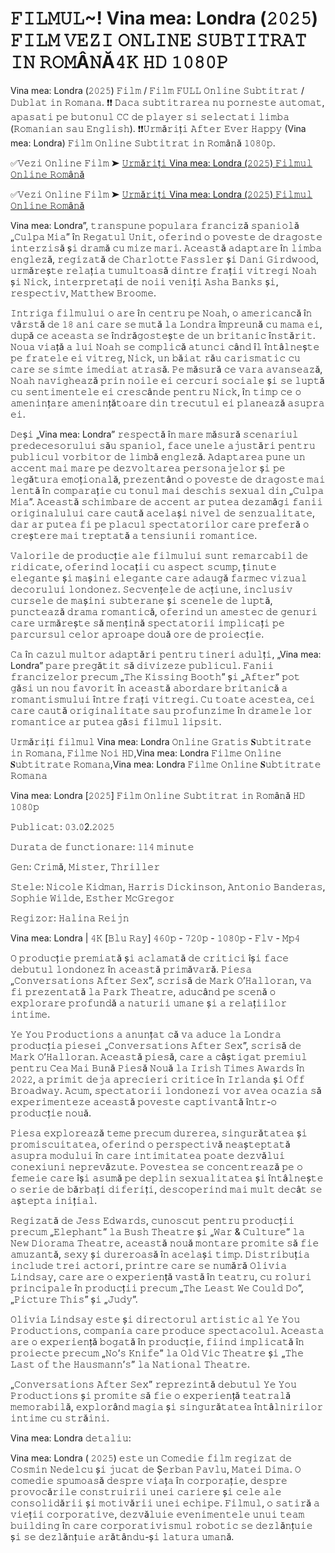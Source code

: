 # 𝙵𝙸𝙻𝙼𝚄𝙻~! Vina mea: Londra (𝟸𝟶𝟸𝟻) 𝙵𝙸𝙻𝙼 𝚅𝙴𝚉𝙸 𝙾𝙽𝙻𝙸𝙽𝙴 𝚂𝚄𝙱𝚃𝙸𝚃𝚁𝙰𝚃 𝙸𝙽 𝚁𝙾𝙼Â𝙽Ă𝟺𝙺 𝙷𝙳 𝟷𝟶𝟾𝟶𝙿

Vina mea: Londra (𝟸𝟶𝟸𝟻) 𝙵𝚒𝚕𝚖 / 𝙵𝚒𝚕𝚖 𝙵𝚄𝙻𝙻 𝙾𝚗𝚕𝚒𝚗𝚎 𝚂𝚞𝚋𝚝𝚒𝚝𝚛𝚊𝚝 / 𝙳𝚞𝚋𝚕𝚊𝚝 𝚒𝚗 𝚁𝚘𝚖𝚊𝚗𝚊. ❗❗️️ 𝙳𝚊𝚌𝚊 𝚜𝚞𝚋𝚝𝚒𝚝𝚛𝚊𝚛𝚎𝚊 𝚗𝚞 𝚙𝚘𝚛𝚗𝚎𝚜𝚝𝚎 𝚊𝚞𝚝𝚘𝚖𝚊𝚝, 𝚊𝚙𝚊𝚜𝚊𝚝𝚒 𝚙𝚎 𝚋𝚞𝚝𝚘𝚗𝚞𝚕 𝙲𝙲 𝚍𝚎 𝚙𝚕𝚊𝚢𝚎𝚛 𝚜𝚒 𝚜𝚎𝚕𝚎𝚌𝚝𝚊𝚝𝚒 𝚕𝚒𝚖𝚋𝚊 (𝚁𝚘𝚖𝚊𝚗𝚒𝚊𝚗 𝚜𝚊𝚞 𝙴𝚗𝚐𝚕𝚒𝚜𝚑). ❗❗️️𝚄𝚛𝚖ă𝚛𝚒ț𝚒 𝙰𝚏𝚝𝚎𝚛 𝙴𝚟𝚎𝚛 𝙷𝚊𝚙𝚙𝚢 (Vina mea: Londra) 𝙵𝚒𝚕𝚖 𝙾𝚗𝚕𝚒𝚗𝚎 𝚂𝚞𝚋𝚝𝚒𝚝𝚛𝚊𝚝 𝚒𝚗 𝚁𝚘𝚖â𝚗ă 𝟷𝟶𝟾𝟶𝚙.

✅𝚅𝚎𝚣𝚒 𝙾𝚗𝚕𝚒𝚗𝚎 𝙵𝚒𝚕𝚖 ➤ [𝚄𝚛𝚖ă𝚛𝚒ț𝚒 Vina mea: Londra (𝟸𝟶𝟸𝟻) 𝙵𝚒𝚕𝚖𝚞𝚕 𝙾𝚗𝚕𝚒𝚗𝚎 𝚁𝚘𝚖â𝚗ă](https://t.co/LgUlxYvrTZ)

✅𝚅𝚎𝚣𝚒 𝙾𝚗𝚕𝚒𝚗𝚎 𝙵𝚒𝚕𝚖 ➤ [𝚄𝚛𝚖ă𝚛𝚒ț𝚒 Vina mea: Londra (𝟸𝟶𝟸𝟻) 𝙵𝚒𝚕𝚖𝚞𝚕 𝙾𝚗𝚕𝚒𝚗𝚎 𝚁𝚘𝚖â𝚗ă](https://t.co/LgUlxYvrTZ)

Vina mea: Londra”, 𝚝𝚛𝚊𝚗𝚜𝚙𝚞𝚗𝚎 𝚙𝚘𝚙𝚞𝚕𝚊𝚛𝚊 𝚏𝚛𝚊𝚗𝚌𝚒𝚣ă 𝚜𝚙𝚊𝚗𝚒𝚘𝚕ă „𝙲𝚞𝚕𝚙𝚊 𝙼𝚒𝚊” î𝚗 𝚁𝚎𝚐𝚊𝚝𝚞𝚕 𝚄𝚗𝚒𝚝, 𝚘𝚏𝚎𝚛𝚒𝚗𝚍 𝚘 𝚙𝚘𝚟𝚎𝚜𝚝𝚎 𝚍𝚎 𝚍𝚛𝚊𝚐𝚘𝚜𝚝𝚎 𝚒𝚗𝚝𝚎𝚛𝚣𝚒𝚜ă ș𝚒 𝚍𝚛𝚊𝚖ă 𝚌𝚞 𝚖𝚒𝚣𝚎 𝚖𝚊𝚛𝚒. 𝙰𝚌𝚎𝚊𝚜𝚝ă 𝚊𝚍𝚊𝚙𝚝𝚊𝚛𝚎 î𝚗 𝚕𝚒𝚖𝚋𝚊 𝚎𝚗𝚐𝚕𝚎𝚣ă, 𝚛𝚎𝚐𝚒𝚣𝚊𝚝ă 𝚍𝚎 𝙲𝚑𝚊𝚛𝚕𝚘𝚝𝚝𝚎 𝙵𝚊𝚜𝚜𝚕𝚎𝚛 ș𝚒 𝙳𝚊𝚗𝚒 𝙶𝚒𝚛𝚍𝚠𝚘𝚘𝚍, 𝚞𝚛𝚖ă𝚛𝚎ș𝚝𝚎 𝚛𝚎𝚕𝚊ț𝚒𝚊 𝚝𝚞𝚖𝚞𝚕𝚝𝚘𝚊𝚜ă 𝚍𝚒𝚗𝚝𝚛𝚎 𝚏𝚛𝚊ț𝚒𝚒 𝚟𝚒𝚝𝚛𝚎𝚐𝚒 𝙽𝚘𝚊𝚑 ș𝚒 𝙽𝚒𝚌𝚔, 𝚒𝚗𝚝𝚎𝚛𝚙𝚛𝚎𝚝𝚊ț𝚒 𝚍𝚎 𝚗𝚘𝚒𝚒 𝚟𝚎𝚗𝚒ț𝚒 𝙰𝚜𝚑𝚊 𝙱𝚊𝚗𝚔𝚜 ș𝚒, 𝚛𝚎𝚜𝚙𝚎𝚌𝚝𝚒𝚟, 𝙼𝚊𝚝𝚝𝚑𝚎𝚠 𝙱𝚛𝚘𝚘𝚖𝚎.

𝙸𝚗𝚝𝚛𝚒𝚐𝚊 𝚏𝚒𝚕𝚖𝚞𝚕𝚞𝚒 𝚘 𝚊𝚛𝚎 î𝚗 𝚌𝚎𝚗𝚝𝚛𝚞 𝚙𝚎 𝙽𝚘𝚊𝚑, 𝚘 𝚊𝚖𝚎𝚛𝚒𝚌𝚊𝚗𝚌ă î𝚗 𝚟â𝚛𝚜𝚝ă 𝚍𝚎 𝟷𝟾 𝚊𝚗𝚒 𝚌𝚊𝚛𝚎 𝚜𝚎 𝚖𝚞𝚝ă 𝚕𝚊 𝙻𝚘𝚗𝚍𝚛𝚊 î𝚖𝚙𝚛𝚎𝚞𝚗ă 𝚌𝚞 𝚖𝚊𝚖𝚊 𝚎𝚒, 𝚍𝚞𝚙ă 𝚌𝚎 𝚊𝚌𝚎𝚊𝚜𝚝𝚊 𝚜𝚎 î𝚗𝚍𝚛ă𝚐𝚘𝚜𝚝𝚎ș𝚝𝚎 𝚍𝚎 𝚞𝚗 𝚋𝚛𝚒𝚝𝚊𝚗𝚒𝚌 î𝚗𝚜𝚝ă𝚛𝚒𝚝. 𝙽𝚘𝚞𝚊 𝚟𝚒𝚊ță 𝚊 𝚕𝚞𝚒 𝙽𝚘𝚊𝚑 𝚜𝚎 𝚌𝚘𝚖𝚙𝚕𝚒𝚌ă 𝚊𝚝𝚞𝚗𝚌𝚒 𝚌â𝚗𝚍 î𝚕 î𝚗𝚝â𝚕𝚗𝚎ș𝚝𝚎 𝚙𝚎 𝚏𝚛𝚊𝚝𝚎𝚕𝚎 𝚎𝚒 𝚟𝚒𝚝𝚛𝚎𝚐, 𝙽𝚒𝚌𝚔, 𝚞𝚗 𝚋ă𝚒𝚊𝚝 𝚛ă𝚞 𝚌𝚊𝚛𝚒𝚜𝚖𝚊𝚝𝚒𝚌 𝚌𝚞 𝚌𝚊𝚛𝚎 𝚜𝚎 𝚜𝚒𝚖𝚝𝚎 𝚒𝚖𝚎𝚍𝚒𝚊𝚝 𝚊𝚝𝚛𝚊𝚜ă. 𝙿𝚎 𝚖ă𝚜𝚞𝚛ă 𝚌𝚎 𝚟𝚊𝚛𝚊 𝚊𝚟𝚊𝚗𝚜𝚎𝚊𝚣ă, 𝙽𝚘𝚊𝚑 𝚗𝚊𝚟𝚒𝚐𝚑𝚎𝚊𝚣ă 𝚙𝚛𝚒𝚗 𝚗𝚘𝚒𝚕𝚎 𝚎𝚒 𝚌𝚎𝚛𝚌𝚞𝚛𝚒 𝚜𝚘𝚌𝚒𝚊𝚕𝚎 ș𝚒 𝚜𝚎 𝚕𝚞𝚙𝚝ă 𝚌𝚞 𝚜𝚎𝚗𝚝𝚒𝚖𝚎𝚗𝚝𝚎𝚕𝚎 𝚎𝚒 𝚌𝚛𝚎𝚜𝚌â𝚗𝚍𝚎 𝚙𝚎𝚗𝚝𝚛𝚞 𝙽𝚒𝚌𝚔, î𝚗 𝚝𝚒𝚖𝚙 𝚌𝚎 𝚘 𝚊𝚖𝚎𝚗𝚒𝚗ț𝚊𝚛𝚎 𝚊𝚖𝚎𝚗𝚒𝚗ță𝚝𝚘𝚊𝚛𝚎 𝚍𝚒𝚗 𝚝𝚛𝚎𝚌𝚞𝚝𝚞𝚕 𝚎𝚒 𝚙𝚕𝚊𝚗𝚎𝚊𝚣ă 𝚊𝚜𝚞𝚙𝚛𝚊 𝚎𝚒.

𝙳𝚎ș𝚒 „Vina mea: Londra” 𝚛𝚎𝚜𝚙𝚎𝚌𝚝ă î𝚗 𝚖𝚊𝚛𝚎 𝚖ă𝚜𝚞𝚛ă 𝚜𝚌𝚎𝚗𝚊𝚛𝚒𝚞𝚕 𝚙𝚛𝚎𝚍𝚎𝚌𝚎𝚜𝚘𝚛𝚞𝚕𝚞𝚒 𝚜ă𝚞 𝚜𝚙𝚊𝚗𝚒𝚘𝚕, 𝚏𝚊𝚌𝚎 𝚞𝚗𝚎𝚕𝚎 𝚊𝚓𝚞𝚜𝚝ă𝚛𝚒 𝚙𝚎𝚗𝚝𝚛𝚞 𝚙𝚞𝚋𝚕𝚒𝚌𝚞𝚕 𝚟𝚘𝚛𝚋𝚒𝚝𝚘𝚛 𝚍𝚎 𝚕𝚒𝚖𝚋ă 𝚎𝚗𝚐𝚕𝚎𝚣ă. 𝙰𝚍𝚊𝚙𝚝𝚊𝚛𝚎𝚊 𝚙𝚞𝚗𝚎 𝚞𝚗 𝚊𝚌𝚌𝚎𝚗𝚝 𝚖𝚊𝚒 𝚖𝚊𝚛𝚎 𝚙𝚎 𝚍𝚎𝚣𝚟𝚘𝚕𝚝𝚊𝚛𝚎𝚊 𝚙𝚎𝚛𝚜𝚘𝚗𝚊𝚓𝚎𝚕𝚘𝚛 ș𝚒 𝚙𝚎 𝚕𝚎𝚐ă𝚝𝚞𝚛𝚊 𝚎𝚖𝚘ț𝚒𝚘𝚗𝚊𝚕ă, 𝚙𝚛𝚎𝚣𝚎𝚗𝚝â𝚗𝚍 𝚘 𝚙𝚘𝚟𝚎𝚜𝚝𝚎 𝚍𝚎 𝚍𝚛𝚊𝚐𝚘𝚜𝚝𝚎 𝚖𝚊𝚒 𝚕𝚎𝚗𝚝ă î𝚗 𝚌𝚘𝚖𝚙𝚊𝚛𝚊ț𝚒𝚎 𝚌𝚞 𝚝𝚘𝚗𝚞𝚕 𝚖𝚊𝚒 𝚍𝚎𝚜𝚌𝚑𝚒𝚜 𝚜𝚎𝚡𝚞𝚊𝚕 𝚍𝚒𝚗 „𝙲𝚞𝚕𝚙𝚊 𝙼𝚒𝚊”. 𝙰𝚌𝚎𝚊𝚜𝚝ă 𝚜𝚌𝚑𝚒𝚖𝚋𝚊𝚛𝚎 𝚍𝚎 𝚊𝚌𝚌𝚎𝚗𝚝 𝚊𝚛 𝚙𝚞𝚝𝚎𝚊 𝚍𝚎𝚣𝚊𝚖ă𝚐𝚒 𝚏𝚊𝚗𝚒𝚒 𝚘𝚛𝚒𝚐𝚒𝚗𝚊𝚕𝚞𝚕𝚞𝚒 𝚌𝚊𝚛𝚎 𝚌𝚊𝚞𝚝ă 𝚊𝚌𝚎𝚕𝚊ș𝚒 𝚗𝚒𝚟𝚎𝚕 𝚍𝚎 𝚜𝚎𝚗𝚣𝚞𝚊𝚕𝚒𝚝𝚊𝚝𝚎, 𝚍𝚊𝚛 𝚊𝚛 𝚙𝚞𝚝𝚎𝚊 𝚏𝚒 𝚙𝚎 𝚙𝚕𝚊𝚌𝚞𝚕 𝚜𝚙𝚎𝚌𝚝𝚊𝚝𝚘𝚛𝚒𝚕𝚘𝚛 𝚌𝚊𝚛𝚎 𝚙𝚛𝚎𝚏𝚎𝚛ă 𝚘 𝚌𝚛𝚎ș𝚝𝚎𝚛𝚎 𝚖𝚊𝚒 𝚝𝚛𝚎𝚙𝚝𝚊𝚝ă 𝚊 𝚝𝚎𝚗𝚜𝚒𝚞𝚗𝚒𝚒 𝚛𝚘𝚖𝚊𝚗𝚝𝚒𝚌𝚎.

𝚅𝚊𝚕𝚘𝚛𝚒𝚕𝚎 𝚍𝚎 𝚙𝚛𝚘𝚍𝚞𝚌ț𝚒𝚎 𝚊𝚕𝚎 𝚏𝚒𝚕𝚖𝚞𝚕𝚞𝚒 𝚜𝚞𝚗𝚝 𝚛𝚎𝚖𝚊𝚛𝚌𝚊𝚋𝚒𝚕 𝚍𝚎 𝚛𝚒𝚍𝚒𝚌𝚊𝚝𝚎, 𝚘𝚏𝚎𝚛𝚒𝚗𝚍 𝚕𝚘𝚌𝚊ț𝚒𝚒 𝚌𝚞 𝚊𝚜𝚙𝚎𝚌𝚝 𝚜𝚌𝚞𝚖𝚙, ț𝚒𝚗𝚞𝚝𝚎 𝚎𝚕𝚎𝚐𝚊𝚗𝚝𝚎 ș𝚒 𝚖𝚊ș𝚒𝚗𝚒 𝚎𝚕𝚎𝚐𝚊𝚗𝚝𝚎 𝚌𝚊𝚛𝚎 𝚊𝚍𝚊𝚞𝚐ă 𝚏𝚊𝚛𝚖𝚎𝚌 𝚟𝚒𝚣𝚞𝚊𝚕 𝚍𝚎𝚌𝚘𝚛𝚞𝚕𝚞𝚒 𝚕𝚘𝚗𝚍𝚘𝚗𝚎𝚣. 𝚂𝚎𝚌𝚟𝚎𝚗ț𝚎𝚕𝚎 𝚍𝚎 𝚊𝚌ț𝚒𝚞𝚗𝚎, 𝚒𝚗𝚌𝚕𝚞𝚜𝚒𝚟 𝚌𝚞𝚛𝚜𝚎𝚕𝚎 𝚍𝚎 𝚖𝚊ș𝚒𝚗𝚒 𝚜𝚞𝚋𝚝𝚎𝚛𝚊𝚗𝚎 ș𝚒 𝚜𝚌𝚎𝚗𝚎𝚕𝚎 𝚍𝚎 𝚕𝚞𝚙𝚝ă, 𝚙𝚞𝚗𝚌𝚝𝚎𝚊𝚣ă 𝚍𝚛𝚊𝚖𝚊 𝚛𝚘𝚖𝚊𝚗𝚝𝚒𝚌ă, 𝚘𝚏𝚎𝚛𝚒𝚗𝚍 𝚞𝚗 𝚊𝚖𝚎𝚜𝚝𝚎𝚌 𝚍𝚎 𝚐𝚎𝚗𝚞𝚛𝚒 𝚌𝚊𝚛𝚎 𝚞𝚛𝚖ă𝚛𝚎ș𝚝𝚎 𝚜ă 𝚖𝚎𝚗ț𝚒𝚗ă 𝚜𝚙𝚎𝚌𝚝𝚊𝚝𝚘𝚛𝚒𝚒 𝚒𝚖𝚙𝚕𝚒𝚌𝚊ț𝚒 𝚙𝚎 𝚙𝚊𝚛𝚌𝚞𝚛𝚜𝚞𝚕 𝚌𝚎𝚕𝚘𝚛 𝚊𝚙𝚛𝚘𝚊𝚙𝚎 𝚍𝚘𝚞ă 𝚘𝚛𝚎 𝚍𝚎 𝚙𝚛𝚘𝚒𝚎𝚌ț𝚒𝚎.

𝙲𝚊 î𝚗 𝚌𝚊𝚣𝚞𝚕 𝚖𝚞𝚕𝚝𝚘𝚛 𝚊𝚍𝚊𝚙𝚝ă𝚛𝚒 𝚙𝚎𝚗𝚝𝚛𝚞 𝚝𝚒𝚗𝚎𝚛𝚒 𝚊𝚍𝚞𝚕ț𝚒, „Vina mea: Londra” 𝚙𝚊𝚛𝚎 𝚙𝚛𝚎𝚐ă𝚝𝚒𝚝 𝚜ă 𝚍𝚒𝚟𝚒𝚣𝚎𝚣𝚎 𝚙𝚞𝚋𝚕𝚒𝚌𝚞𝚕. 𝙵𝚊𝚗𝚒𝚒 𝚏𝚛𝚊𝚗𝚌𝚒𝚣𝚎𝚕𝚘𝚛 𝚙𝚛𝚎𝚌𝚞𝚖 „𝚃𝚑𝚎 𝙺𝚒𝚜𝚜𝚒𝚗𝚐 𝙱𝚘𝚘𝚝𝚑” ș𝚒 „𝙰𝚏𝚝𝚎𝚛” 𝚙𝚘𝚝 𝚐ă𝚜𝚒 𝚞𝚗 𝚗𝚘𝚞 𝚏𝚊𝚟𝚘𝚛𝚒𝚝 î𝚗 𝚊𝚌𝚎𝚊𝚜𝚝ă 𝚊𝚋𝚘𝚛𝚍𝚊𝚛𝚎 𝚋𝚛𝚒𝚝𝚊𝚗𝚒𝚌ă 𝚊 𝚛𝚘𝚖𝚊𝚗𝚝𝚒𝚜𝚖𝚞𝚕𝚞𝚒 î𝚗𝚝𝚛𝚎 𝚏𝚛𝚊ț𝚒 𝚟𝚒𝚝𝚛𝚎𝚐𝚒. 𝙲𝚞 𝚝𝚘𝚊𝚝𝚎 𝚊𝚌𝚎𝚜𝚝𝚎𝚊, 𝚌𝚎𝚒 𝚌𝚊𝚛𝚎 𝚌𝚊𝚞𝚝ă 𝚘𝚛𝚒𝚐𝚒𝚗𝚊𝚕𝚒𝚝𝚊𝚝𝚎 𝚜𝚊𝚞 𝚙𝚛𝚘𝚏𝚞𝚗𝚣𝚒𝚖𝚎 î𝚗 𝚍𝚛𝚊𝚖𝚎𝚕𝚎 𝚕𝚘𝚛 𝚛𝚘𝚖𝚊𝚗𝚝𝚒𝚌𝚎 𝚊𝚛 𝚙𝚞𝚝𝚎𝚊 𝚐ă𝚜𝚒 𝚏𝚒𝚕𝚖𝚞𝚕 𝚕𝚒𝚙𝚜𝚒𝚝.

𝚄𝚛𝚖ă𝚛𝚒ț𝚒 𝚏𝚒𝚕𝚖𝚞𝚕 Vina mea: Londra 𝙾𝚗𝚕𝚒𝚗𝚎 𝙶𝚛𝚊𝚝𝚒𝚜 𝐒𝚞𝚋𝚝𝚒𝚝𝚛𝚊𝚝𝚎 𝚒𝚗 𝚁𝚘𝚖𝚊𝚗𝚊, 𝙵𝚒𝚕𝚖𝚎 𝙽𝚘𝚒 𝙷𝙳,Vina mea: Londra 𝙵𝚒𝚕𝚖𝚎 𝙾𝚗𝚕𝚒𝚗𝚎 𝐒𝚞𝚋𝚝𝚒𝚝𝚛𝚊𝚝𝚎 𝚁𝚘𝚖𝚊𝚗𝚊,Vina mea: Londra 𝙵𝚒𝚕𝚖𝚎 𝙾𝚗𝚕𝚒𝚗𝚎 𝐒𝚞𝚋𝚝𝚒𝚝𝚛𝚊𝚝𝚎 𝚁𝚘𝚖𝚊𝚗𝚊

Vina mea: Londra [𝟸𝟶𝟸𝟻] 𝙵𝚒𝚕𝚖 𝙾𝚗𝚕𝚒𝚗𝚎 𝚂𝚞𝚋𝚝𝚒𝚝𝚛𝚊𝚝 𝚒𝚗 𝚁𝚘𝚖â𝚗ă 𝙷𝙳 𝟷𝟶𝟾𝟶𝚙

𝙿𝚞𝚋𝚕𝚒𝚌𝚊𝚝: 𝟶𝟹.𝟶2.𝟸𝟶𝟸𝟻

𝙳𝚞𝚛𝚊𝚝𝚊 𝚍𝚎 𝚏𝚞𝚗𝚌𝚝𝚒𝚘𝚗𝚊𝚛𝚎: 𝟷𝟷𝟺 𝚖𝚒𝚗𝚞𝚝𝚎

𝙶𝚎𝚗: 𝙲𝚛𝚒𝚖ă, 𝙼𝚒𝚜𝚝𝚎𝚛, 𝚃𝚑𝚛𝚒𝚕𝚕𝚎𝚛

𝚂𝚝𝚎𝚕𝚎: 𝙽𝚒𝚌𝚘𝚕𝚎 𝙺𝚒𝚍𝚖𝚊𝚗, 𝙷𝚊𝚛𝚛𝚒𝚜 𝙳𝚒𝚌𝚔𝚒𝚗𝚜𝚘𝚗, 𝙰𝚗𝚝𝚘𝚗𝚒𝚘 𝙱𝚊𝚗𝚍𝚎𝚛𝚊𝚜, 𝚂𝚘𝚙𝚑𝚒𝚎 𝚆𝚒𝚕𝚍𝚎, 𝙴𝚜𝚝𝚑𝚎𝚛 𝙼𝚌𝙶𝚛𝚎𝚐𝚘𝚛

𝚁𝚎𝚐𝚒𝚣𝚘𝚛: 𝙷𝚊𝚕𝚒𝚗𝚊 𝚁𝚎𝚒𝚓𝚗

Vina mea: Londra | 𝟺𝙺 [𝙱𝚕𝚞 𝚁𝚊𝚢] 𝟺𝟼𝟶𝚙 - 𝟽𝟸𝟶𝚙 - 𝟷𝟶𝟾𝟶𝚙 - 𝙵𝚕𝚟 - 𝙼𝚙𝟺

𝙾 𝚙𝚛𝚘𝚍𝚞𝚌ț𝚒𝚎 𝚙𝚛𝚎𝚖𝚒𝚊𝚝ă ș𝚒 𝚊𝚌𝚕𝚊𝚖𝚊𝚝ă 𝚍𝚎 𝚌𝚛𝚒𝚝𝚒𝚌𝚒 îș𝚒 𝚏𝚊𝚌𝚎 𝚍𝚎𝚋𝚞𝚝𝚞𝚕 𝚕𝚘𝚗𝚍𝚘𝚗𝚎𝚣 î𝚗 𝚊𝚌𝚎𝚊𝚜𝚝ă 𝚙𝚛𝚒𝚖ă𝚟𝚊𝚛ă. 𝙿𝚒𝚎𝚜𝚊 „𝙲𝚘𝚗𝚟𝚎𝚛𝚜𝚊𝚝𝚒𝚘𝚗𝚜 𝙰𝚏𝚝𝚎𝚛 𝚂𝚎𝚡”, 𝚜𝚌𝚛𝚒𝚜ă 𝚍𝚎 𝙼𝚊𝚛𝚔 𝙾’𝙷𝚊𝚕𝚕𝚘𝚛𝚊𝚗, 𝚟𝚊 𝚏𝚒 𝚙𝚛𝚎𝚣𝚎𝚗𝚝𝚊𝚝ă 𝚕𝚊 𝙿𝚊𝚛𝚔 𝚃𝚑𝚎𝚊𝚝𝚛𝚎, 𝚊𝚍𝚞𝚌â𝚗𝚍 𝚙𝚎 𝚜𝚌𝚎𝚗ă 𝚘 𝚎𝚡𝚙𝚕𝚘𝚛𝚊𝚛𝚎 𝚙𝚛𝚘𝚏𝚞𝚗𝚍ă 𝚊 𝚗𝚊𝚝𝚞𝚛𝚒𝚒 𝚞𝚖𝚊𝚗𝚎 ș𝚒 𝚊 𝚛𝚎𝚕𝚊ț𝚒𝚒𝚕𝚘𝚛 𝚒𝚗𝚝𝚒𝚖𝚎.

𝚈𝚎 𝚈𝚘𝚞 𝙿𝚛𝚘𝚍𝚞𝚌𝚝𝚒𝚘𝚗𝚜 𝚊 𝚊𝚗𝚞𝚗ț𝚊𝚝 𝚌ă 𝚟𝚊 𝚊𝚍𝚞𝚌𝚎 𝚕𝚊 𝙻𝚘𝚗𝚍𝚛𝚊 𝚙𝚛𝚘𝚍𝚞𝚌ț𝚒𝚊 𝚙𝚒𝚎𝚜𝚎𝚒 „𝙲𝚘𝚗𝚟𝚎𝚛𝚜𝚊𝚝𝚒𝚘𝚗𝚜 𝙰𝚏𝚝𝚎𝚛 𝚂𝚎𝚡”, 𝚜𝚌𝚛𝚒𝚜ă 𝚍𝚎 𝙼𝚊𝚛𝚔 𝙾’𝙷𝚊𝚕𝚕𝚘𝚛𝚊𝚗. 𝙰𝚌𝚎𝚊𝚜𝚝ă 𝚙𝚒𝚎𝚜ă, 𝚌𝚊𝚛𝚎 𝚊 𝚌âș𝚝𝚒𝚐𝚊𝚝 𝚙𝚛𝚎𝚖𝚒𝚞𝚕 𝚙𝚎𝚗𝚝𝚛𝚞 𝙲𝚎𝚊 𝙼𝚊𝚒 𝙱𝚞𝚗ă 𝙿𝚒𝚎𝚜ă 𝙽𝚘𝚞ă 𝚕𝚊 𝙸𝚛𝚒𝚜𝚑 𝚃𝚒𝚖𝚎𝚜 𝙰𝚠𝚊𝚛𝚍𝚜 î𝚗 𝟸𝟶𝟸𝟸, 𝚊 𝚙𝚛𝚒𝚖𝚒𝚝 𝚍𝚎𝚓𝚊 𝚊𝚙𝚛𝚎𝚌𝚒𝚎𝚛𝚒 𝚌𝚛𝚒𝚝𝚒𝚌𝚎 î𝚗 𝙸𝚛𝚕𝚊𝚗𝚍𝚊 ș𝚒 𝙾𝚏𝚏 𝙱𝚛𝚘𝚊𝚍𝚠𝚊𝚢. 𝙰𝚌𝚞𝚖, 𝚜𝚙𝚎𝚌𝚝𝚊𝚝𝚘𝚛𝚒𝚒 𝚕𝚘𝚗𝚍𝚘𝚗𝚎𝚣𝚒 𝚟𝚘𝚛 𝚊𝚟𝚎𝚊 𝚘𝚌𝚊𝚣𝚒𝚊 𝚜ă 𝚎𝚡𝚙𝚎𝚛𝚒𝚖𝚎𝚗𝚝𝚎𝚣𝚎 𝚊𝚌𝚎𝚊𝚜𝚝ă 𝚙𝚘𝚟𝚎𝚜𝚝𝚎 𝚌𝚊𝚙𝚝𝚒𝚟𝚊𝚗𝚝ă î𝚗𝚝𝚛-𝚘 𝚙𝚛𝚘𝚍𝚞𝚌ț𝚒𝚎 𝚗𝚘𝚞ă.

𝙿𝚒𝚎𝚜𝚊 𝚎𝚡𝚙𝚕𝚘𝚛𝚎𝚊𝚣ă 𝚝𝚎𝚖𝚎 𝚙𝚛𝚎𝚌𝚞𝚖 𝚍𝚞𝚛𝚎𝚛𝚎𝚊, 𝚜𝚒𝚗𝚐𝚞𝚛ă𝚝𝚊𝚝𝚎𝚊 ș𝚒 𝚙𝚛𝚘𝚖𝚒𝚜𝚌𝚞𝚒𝚝𝚊𝚝𝚎𝚊, 𝚘𝚏𝚎𝚛𝚒𝚗𝚍 𝚘 𝚙𝚎𝚛𝚜𝚙𝚎𝚌𝚝𝚒𝚟ă 𝚗𝚎𝚊ș𝚝𝚎𝚙𝚝𝚊𝚝ă 𝚊𝚜𝚞𝚙𝚛𝚊 𝚖𝚘𝚍𝚞𝚕𝚞𝚒 î𝚗 𝚌𝚊𝚛𝚎 𝚒𝚗𝚝𝚒𝚖𝚒𝚝𝚊𝚝𝚎𝚊 𝚙𝚘𝚊𝚝𝚎 𝚍𝚎𝚣𝚟ă𝚕𝚞𝚒 𝚌𝚘𝚗𝚎𝚡𝚒𝚞𝚗𝚒 𝚗𝚎𝚙𝚛𝚎𝚟ă𝚣𝚞𝚝𝚎. 𝙿𝚘𝚟𝚎𝚜𝚝𝚎𝚊 𝚜𝚎 𝚌𝚘𝚗𝚌𝚎𝚗𝚝𝚛𝚎𝚊𝚣ă 𝚙𝚎 𝚘 𝚏𝚎𝚖𝚎𝚒𝚎 𝚌𝚊𝚛𝚎 îș𝚒 𝚊𝚜𝚞𝚖ă 𝚙𝚎 𝚍𝚎𝚙𝚕𝚒𝚗 𝚜𝚎𝚡𝚞𝚊𝚕𝚒𝚝𝚊𝚝𝚎𝚊 ș𝚒 î𝚗𝚝â𝚕𝚗𝚎ș𝚝𝚎 𝚘 𝚜𝚎𝚛𝚒𝚎 𝚍𝚎 𝚋ă𝚛𝚋𝚊ț𝚒 𝚍𝚒𝚏𝚎𝚛𝚒ț𝚒, 𝚍𝚎𝚜𝚌𝚘𝚙𝚎𝚛𝚒𝚗𝚍 𝚖𝚊𝚒 𝚖𝚞𝚕𝚝 𝚍𝚎𝚌â𝚝 𝚜𝚎 𝚊ș𝚝𝚎𝚙𝚝𝚊 𝚒𝚗𝚒ț𝚒𝚊𝚕.

𝚁𝚎𝚐𝚒𝚣𝚊𝚝ă 𝚍𝚎 𝙹𝚎𝚜𝚜 𝙴𝚍𝚠𝚊𝚛𝚍𝚜, 𝚌𝚞𝚗𝚘𝚜𝚌𝚞𝚝 𝚙𝚎𝚗𝚝𝚛𝚞 𝚙𝚛𝚘𝚍𝚞𝚌ț𝚒𝚒 𝚙𝚛𝚎𝚌𝚞𝚖 „𝙴𝚕𝚎𝚙𝚑𝚊𝚗𝚝” 𝚕𝚊 𝙱𝚞𝚜𝚑 𝚃𝚑𝚎𝚊𝚝𝚛𝚎 ș𝚒 „𝚆𝚊𝚛 & 𝙲𝚞𝚕𝚝𝚞𝚛𝚎” 𝚕𝚊 𝙽𝚎𝚠 𝙳𝚒𝚘𝚛𝚊𝚖𝚊 𝚃𝚑𝚎𝚊𝚝𝚛𝚎, 𝚊𝚌𝚎𝚊𝚜𝚝ă 𝚗𝚘𝚞ă 𝚖𝚘𝚗𝚝𝚊𝚛𝚎 𝚙𝚛𝚘𝚖𝚒𝚝𝚎 𝚜ă 𝚏𝚒𝚎 𝚊𝚖𝚞𝚣𝚊𝚗𝚝ă, 𝚜𝚎𝚡𝚢 ș𝚒 𝚍𝚞𝚛𝚎𝚛𝚘𝚊𝚜ă î𝚗 𝚊𝚌𝚎𝚕𝚊ș𝚒 𝚝𝚒𝚖𝚙. 𝙳𝚒𝚜𝚝𝚛𝚒𝚋𝚞ț𝚒𝚊 𝚒𝚗𝚌𝚕𝚞𝚍𝚎 𝚝𝚛𝚎𝚒 𝚊𝚌𝚝𝚘𝚛𝚒, 𝚙𝚛𝚒𝚗𝚝𝚛𝚎 𝚌𝚊𝚛𝚎 𝚜𝚎 𝚗𝚞𝚖ă𝚛ă 𝙾𝚕𝚒𝚟𝚒𝚊 𝙻𝚒𝚗𝚍𝚜𝚊𝚢, 𝚌𝚊𝚛𝚎 𝚊𝚛𝚎 𝚘 𝚎𝚡𝚙𝚎𝚛𝚒𝚎𝚗ță 𝚟𝚊𝚜𝚝ă î𝚗 𝚝𝚎𝚊𝚝𝚛𝚞, 𝚌𝚞 𝚛𝚘𝚕𝚞𝚛𝚒 𝚙𝚛𝚒𝚗𝚌𝚒𝚙𝚊𝚕𝚎 î𝚗 𝚙𝚛𝚘𝚍𝚞𝚌ț𝚒𝚒 𝚙𝚛𝚎𝚌𝚞𝚖 „𝚃𝚑𝚎 𝙻𝚎𝚊𝚜𝚝 𝚆𝚎 𝙲𝚘𝚞𝚕𝚍 𝙳𝚘”, „𝙿𝚒𝚌𝚝𝚞𝚛𝚎 𝚃𝚑𝚒𝚜” ș𝚒 „𝙹𝚞𝚍𝚢”.

𝙾𝚕𝚒𝚟𝚒𝚊 𝙻𝚒𝚗𝚍𝚜𝚊𝚢 𝚎𝚜𝚝𝚎 ș𝚒 𝚍𝚒𝚛𝚎𝚌𝚝𝚘𝚛𝚞𝚕 𝚊𝚛𝚝𝚒𝚜𝚝𝚒𝚌 𝚊𝚕 𝚈𝚎 𝚈𝚘𝚞 𝙿𝚛𝚘𝚍𝚞𝚌𝚝𝚒𝚘𝚗𝚜, 𝚌𝚘𝚖𝚙𝚊𝚗𝚒𝚊 𝚌𝚊𝚛𝚎 𝚙𝚛𝚘𝚍𝚞𝚌𝚎 𝚜𝚙𝚎𝚌𝚝𝚊𝚌𝚘𝚕𝚞𝚕. 𝙰𝚌𝚎𝚊𝚜𝚝𝚊 𝚊𝚛𝚎 𝚘 𝚎𝚡𝚙𝚎𝚛𝚒𝚎𝚗ță 𝚋𝚘𝚐𝚊𝚝ă î𝚗 𝚙𝚛𝚘𝚍𝚞𝚌ț𝚒𝚎, 𝚏𝚒𝚒𝚗𝚍 𝚒𝚖𝚙𝚕𝚒𝚌𝚊𝚝ă î𝚗 𝚙𝚛𝚘𝚒𝚎𝚌𝚝𝚎 𝚙𝚛𝚎𝚌𝚞𝚖 „𝙽𝚘’𝚜 𝙺𝚗𝚒𝚏𝚎” 𝚕𝚊 𝙾𝚕𝚍 𝚅𝚒𝚌 𝚃𝚑𝚎𝚊𝚝𝚛𝚎 ș𝚒 „𝚃𝚑𝚎 𝙻𝚊𝚜𝚝 𝚘𝚏 𝚝𝚑𝚎 𝙷𝚊𝚞𝚜𝚖𝚊𝚗𝚗’𝚜” 𝚕𝚊 𝙽𝚊𝚝𝚒𝚘𝚗𝚊𝚕 𝚃𝚑𝚎𝚊𝚝𝚛𝚎.

„𝙲𝚘𝚗𝚟𝚎𝚛𝚜𝚊𝚝𝚒𝚘𝚗𝚜 𝙰𝚏𝚝𝚎𝚛 𝚂𝚎𝚡” 𝚛𝚎𝚙𝚛𝚎𝚣𝚒𝚗𝚝ă 𝚍𝚎𝚋𝚞𝚝𝚞𝚕 𝚈𝚎 𝚈𝚘𝚞 𝙿𝚛𝚘𝚍𝚞𝚌𝚝𝚒𝚘𝚗𝚜 ș𝚒 𝚙𝚛𝚘𝚖𝚒𝚝𝚎 𝚜ă 𝚏𝚒𝚎 𝚘 𝚎𝚡𝚙𝚎𝚛𝚒𝚎𝚗ță 𝚝𝚎𝚊𝚝𝚛𝚊𝚕ă 𝚖𝚎𝚖𝚘𝚛𝚊𝚋𝚒𝚕ă, 𝚎𝚡𝚙𝚕𝚘𝚛â𝚗𝚍 𝚖𝚊𝚐𝚒𝚊 ș𝚒 𝚜𝚒𝚗𝚐𝚞𝚛ă𝚝𝚊𝚝𝚎𝚊 î𝚗𝚝â𝚕𝚗𝚒𝚛𝚒𝚕𝚘𝚛 𝚒𝚗𝚝𝚒𝚖𝚎 𝚌𝚞 𝚜𝚝𝚛ă𝚒𝚗𝚒.

Vina mea: Londra 𝚍𝚎𝚝𝚊𝚕𝚒𝚞:

Vina mea: Londra ( 𝟸𝟶𝟸𝟻) 𝚎𝚜𝚝𝚎 𝚞𝚗 𝙲𝚘𝚖𝚎𝚍𝚒𝚎 𝚏𝚒𝚕𝚖 𝚛𝚎𝚐𝚒𝚣𝚊𝚝 𝚍𝚎 𝙲𝚘𝚜𝚖𝚒𝚗 𝙽𝚎𝚍𝚎𝚕𝚌𝚞 ș𝚒 𝚓𝚞𝚌𝚊𝚝 𝚍𝚎 Ș𝚎𝚛𝚋𝚊𝚗 𝙿𝚊𝚟𝚕𝚞, 𝙼𝚊𝚝𝚎𝚒 𝙳𝚒𝚖𝚊. 𝙾 𝚌𝚘𝚖𝚎𝚍𝚒𝚎 𝚜𝚙𝚞𝚖𝚘𝚊𝚜ă 𝚍𝚎𝚜𝚙𝚛𝚎 𝚟𝚒𝚊ț𝚊 î𝚗 𝚌𝚘𝚛𝚙𝚘𝚛𝚊ț𝚒𝚎, 𝚍𝚎𝚜𝚙𝚛𝚎 𝚙𝚛𝚘𝚟𝚘𝚌ă𝚛𝚒𝚕𝚎 𝚌𝚘𝚗𝚜𝚝𝚛𝚞𝚒𝚛𝚒𝚒 𝚞𝚗𝚎𝚒 𝚌𝚊𝚛𝚒𝚎𝚛𝚎 ș𝚒 𝚌𝚎𝚕𝚎 𝚊𝚕𝚎 𝚌𝚘𝚗𝚜𝚘𝚕𝚒𝚍ă𝚛𝚒𝚒 ș𝚒 𝚖𝚘𝚝𝚒𝚟ă𝚛𝚒𝚒 𝚞𝚗𝚎𝚒 𝚎𝚌𝚑𝚒𝚙𝚎. 𝙵𝚒𝚕𝚖𝚞𝚕, 𝚘 𝚜𝚊𝚝𝚒𝚛ă 𝚊 𝚟𝚒𝚎ț𝚒𝚒 𝚌𝚘𝚛𝚙𝚘𝚛𝚊𝚝𝚒𝚟𝚎, 𝚍𝚎𝚣𝚟ă𝚕𝚞𝚒𝚎 𝚎𝚟𝚎𝚗𝚒𝚖𝚎𝚗𝚝𝚎𝚕𝚎 𝚞𝚗𝚞𝚒 𝚝𝚎𝚊𝚖 𝚋𝚞𝚒𝚕𝚍𝚒𝚗𝚐 î𝚗 𝚌𝚊𝚛𝚎 𝚌𝚘𝚛𝚙𝚘𝚛𝚊𝚝𝚒𝚟𝚒𝚜𝚖𝚞𝚕 𝚛𝚘𝚋𝚘𝚝𝚒𝚌 𝚜𝚎 𝚍𝚎𝚣𝚕ă𝚗ț𝚞𝚒𝚎 ș𝚒 𝚜𝚎 𝚍𝚎𝚣𝚕ă𝚗ț𝚞𝚒𝚎 𝚊𝚛ă𝚝â𝚗𝚍𝚞-ș𝚒 𝚕𝚊𝚝𝚞𝚛𝚊 𝚞𝚖𝚊𝚗ă.
